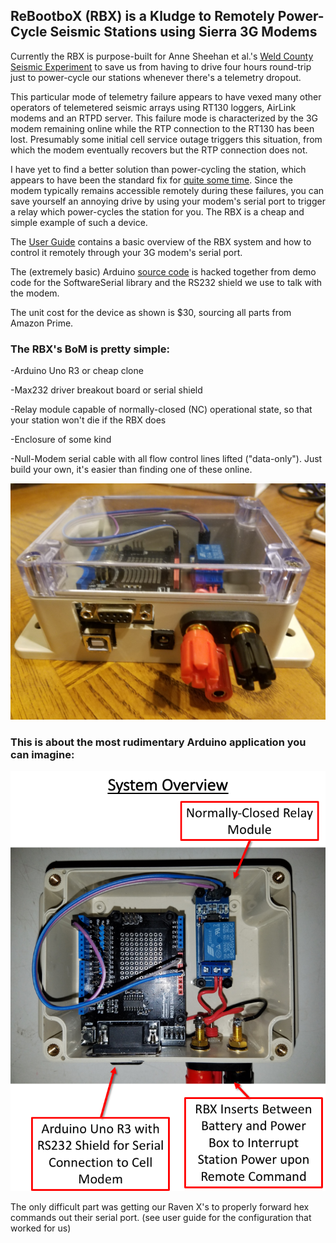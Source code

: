 ## ReBootboX (RBX) is a Kludge to Remotely Power-Cycle Seismic Stations using Sierra 3G Modems

Currently the RBX is purpose-built for Anne Sheehan et al.'s [Weld County Seismic Experiment](https://cires.colorado.edu/news/preventing-human-caused-earthquakes) to save us from having to drive four hours round-trip just to power-cycle our stations whenever there's a telemetry dropout. 

This particular mode of telemetry failure appears to have vexed many other operators of telemetered seismic arrays using RT130 loggers, AirLink modems and an RTPD server. This failure mode is characterized by the 3G modem remaining online while the RTP connection to the RT130 has been lost. Presumably some initial cell service outage triggers this situation, from which the modem eventually recovers but the RTP connection does not. 

I have yet to find a better solution than power-cycling the station, which appears to have been the standard fix for [quite some time](https://geohazards.usgs.gov/pipermail/anss-netops/2011-November/000209.html). Since the modem typically remains accessible remotely during these failures, you can save yourself an annoying drive by using your modem's serial port to trigger a relay which power-cycles the station for you. The RBX is a cheap and simple example of such a device.       

The [User Guide](https://github.com/bugoutput/ReBootboX/blob/master/rbxuserguidev0.pdf) contains a basic overview of the RBX system and how to control it remotely through your 3G modem's serial port. 

The (extremely basic) Arduino [source code](https://github.com/bugoutput/ReBootboX/blob/master/RBX_v0.ino) is hacked together from demo code for the SoftwareSerial library and the RS232 shield we use to talk with the modem. 

The unit cost for the device as shown is $30, sourcing all parts from Amazon Prime.

### The RBX's BoM is pretty simple: 
-Arduino Uno R3 or cheap clone

-Max232 driver breakout board or serial shield

-Relay module capable of normally-closed (NC) operational state, so that your station won't die if the RBX does

-Enclosure of some kind

-Null-Modem serial cable with all flow control lines lifted ("data-only"). Just build your own, it's easier than finding one of these online.


![Image](https://github.com/bugoutput/ReBootboX/blob/master/rebootBox.jpg)

### This is about the most rudimentary Arduino application you can imagine: 


![Image](https://github.com/bugoutput/ReBootboX/blob/master/rbxoverview.png)

The only difficult part was getting our Raven X's to properly forward hex commands out their serial port. (see user guide for the configuration that worked for us)   

